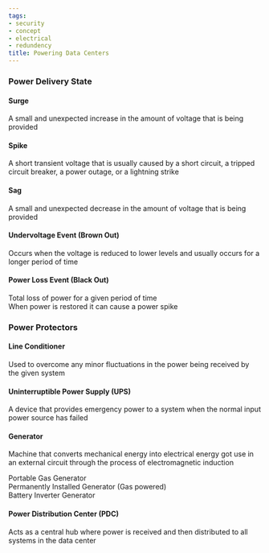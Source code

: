 ```yaml
---
tags:
- security
- concept
- electrical
- redundency
title: Powering Data Centers
---
```


### Power Delivery State

#### Surge
A small and unexpected increase in the amount of voltage that is being provided

#### Spike
A short transient voltage that is usually caused by a short circuit, a tripped circuit breaker, a power outage, or a lightning strike

#### Sag
A small and unexpected decrease in the amount of voltage that is being provided

#### Undervoltage Event (Brown Out)
Occurs when the voltage is reduced to lower levels and usually occurs for a longer period of time

#### Power Loss Event (Black Out)
Total loss of power for a given period of time  
When power is restored it can cause a power spike

### Power Protectors

#### Line Conditioner
Used to overcome any minor fluctuations in the power being received by the given system

#### Uninterruptible Power Supply (UPS)
A device that provides emergency power to a system when the normal input power source has failed

#### Generator
Machine that converts mechanical energy into electrical energy got use in an external circuit through the process of electromagnetic induction

Portable Gas Generator  
Permanently Installed Generator (Gas powered)  
Battery Inverter Generator

#### Power Distribution Center (PDC)
Acts as a central hub where power is received and then distributed to all systems in the data center